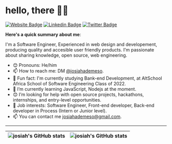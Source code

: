 # hello, there 👋🏾

[![Website Badge](https://img.shields.io/badge/-Portfolio-3B7EBF?style=for-the-badge&logo=Google-Chrome&logoColor=white&link=https://josiahsportfolio.netlify.app/)](https://josiahsportfolio.netlify.app) [![Linkedin Badge](https://img.shields.io/badge/-LinkedIn-3B7EBF?style=for-the-badge&logo=Linkedin&logoColor=white&link=https://www.linkedin.com/in/josiah-ademeso-1827201b3)](https://www.linkedin.com/in/josiah-ademeso-1827201b3) [![Twitter Badge](https://img.shields.io/badge/-@josiahademeso-3B7EBF?style=for-the-badge&logo=twitter&logoColor=white&link=https://twitter.com/josiahademeso)](https://twitter.com/josiahademeso)

**Here's a quick summary about me**:

I'm a Software Engineer, Experienced in web design and developement, producing quality and accesible user friendly products. I'm passionate about sharing knowledge, open source, web engineering.
- 😊 Pronouns: He/him
- 📫 How to reach me: DM [@josiahademeso](https://twitter.com/josiahademeso).
- 💙 Fun fact: I'm currently studying Bank-end Development, at AltSchool Africa School of Software Engineering Class of 2022.
- 🌱 I’m currently learning JavaScript, Nodejs at the moment.
- 😊 I’m looking for help with open source projects, hackathons, internships, and entry-level opportunities.
- 💼 Job interests: Software Engineer, Front-end developer, Back-end developer in Process (Intern or Junior level).
- 📫 You can contact me josiahademeso@gmail.com.

---

| <img align="center" src="https://github-readme-stats.vercel.app/api?username=ademesojosiah&show_icons=true&include_all_commits=true&hide_border=true" alt="josiah's GitHub stats" /> | <img align="center" src="https://github-readme-stats.vercel.app/api/top-langs/?username=ademesojosiah&langs_count=8&layout=compact&hide_border=true" alt="josiah's GitHub stats" /> |
| ------------- | ------------- |
